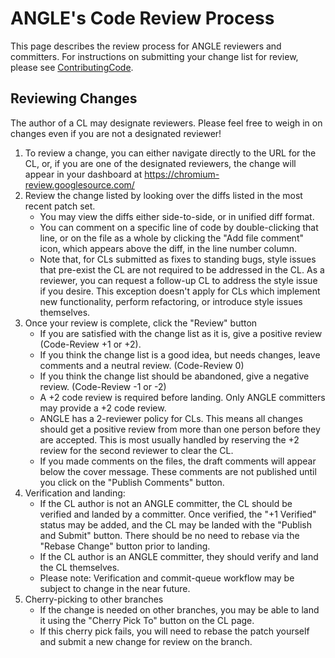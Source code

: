 # ANGLE's Code Review Process

This page describes the review process for ANGLE reviewers and committers. For
instructions on submitting your change list for review, please see
[ContributingCode](ContributingCode.md).

## Reviewing Changes

The author of a CL may designate reviewers. Please feel free to weigh in on
changes even if you are not a designated reviewer!

1.  To review a change, you can either navigate directly to the URL for the CL,
    or, if you are one of the designated reviewers, the change will appear in
    your dashboard at https://chromium-review.googlesource.com/
2.  Review the change listed by looking over the diffs listed in the most recent
    patch set.
    *   You may view the diffs either side-to-side, or in unified diff format.
    *   You can comment on a specific line of code by double-clicking that line,
        or on the file as a whole by clicking the "Add file comment" icon, which
        appears above the diff, in the line number column.
    *   Note that, for CLs submitted as fixes to standing bugs, style issues
        that pre-exist the CL are not required to be addressed in the CL. As a
        reviewer, you can request a follow-up CL to address the style issue if
        you desire. This exception doesn't apply for CLs which implement new
        functionality, perform refactoring, or introduce style issues
        themselves.
3.  Once your review is complete, click the "Review" button
    *   If you are satisfied with the change list as it is, give a positive
        review (Code-Review +1 or +2).
    *   If you think the change list is a good idea, but needs changes, leave
        comments and a neutral review. (Code-Review 0)
    *   If you think the change list should be abandoned, give a negative
        review. (Code-Review -1 or -2)
    *   A +2 code review is required before landing. Only ANGLE committers may
        provide a +2 code review.
    *   ANGLE has a 2-reviewer policy for CLs. This means all changes should get
        a positive review from more than one person before they are accepted.
        This is most usually handled by reserving the +2 review for the second
        reviewer to clear the CL.
    *   If you made comments on the files, the draft comments will appear below
        the cover message. These comments are not published until you click on
        the "Publish Comments" button.
4.  Verification and landing:
    *   If the CL author is not an ANGLE committer, the CL should be verified
        and landed by a committer. Once verified, the "+1 Verified" status may
        be added, and the CL may be landed with the "Publish and Submit" button.
        There should be no need to rebase via the "Rebase Change" button prior
        to landing.
    *   If the CL author is an ANGLE committer, they should verify and land the
        CL themselves.
    *   Please note: Verification and commit-queue workflow may be subject to
        change in the near future.
5.  Cherry-picking to other branches
    *   If the change is needed on other branches, you may be able to land it
        using the "Cherry Pick To" button on the CL page.
    *   If this cherry pick fails, you will need to rebase the patch yourself
        and submit a new change for review on the branch.
